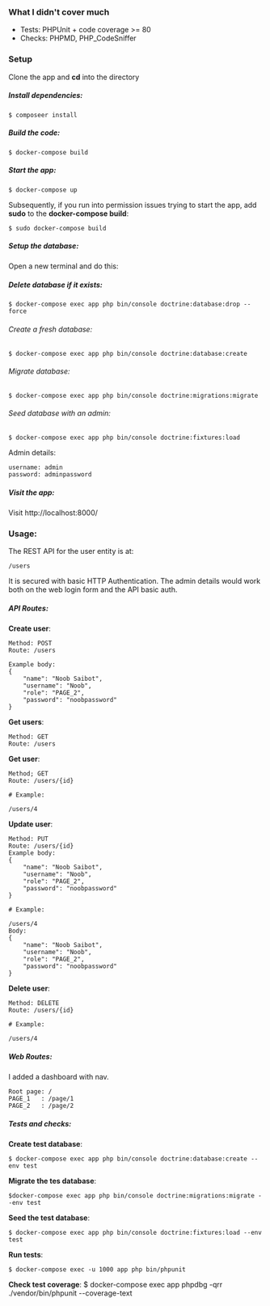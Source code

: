 ### What I didn't cover much
* Tests: PHPUnit + code coverage >= 80
* Checks: PHPMD, PHP_CodeSniffer

### Setup
Clone the app and **cd** into the directory

##### Install dependencies:

    $ composeer install

##### Build the code:
    $ docker-compose build

##### Start the app:
    $ docker-compose up
Subsequently, if you run into permission issues trying to start the app, add __sudo__ to the **docker-compose build**:

    $ sudo docker-compose build

##### Setup the database:
Open a new terminal and do this:

##### Delete database if it exists:

    $ docker-compose exec app php bin/console doctrine:database:drop --force

###### Create a fresh database:
    $ docker-compose exec app php bin/console doctrine:database:create

######  Migrate database:
    $ docker-compose exec app php bin/console doctrine:migrations:migrate

###### Seed database with an admin:
    $ docker-compose exec app php bin/console doctrine:fixtures:load

Admin details:

    username: admin
    password: adminpassword

##### Visit the app:
Visit http://localhost:8000/

### Usage:
The REST API for the user entity is at:

    /users

It is secured with basic HTTP Authentication. The admin details would work both on the web login form and the API basic auth.

##### API Routes:

**Create user**:

    Method: POST
    Route: /users

    Example body:
    {
        "name": "Noob Saibot",
        "username": "Noob",
        "role": "PAGE_2",
        "password": "noobpassword"
    }

**Get users**:

    Method: GET
    Route: /users

**Get user**:

    Method; GET
    Route: /users/{id}

    # Example:

    /users/4

**Update user**:

    Method: PUT
    Route: /users/{id}
    Example body:
    {
        "name": "Noob Saibot",
        "username": "Noob",
        "role": "PAGE_2",
        "password": "noobpassword"
    }

    # Example:

    /users/4
    Body:
    {
        "name": "Noob Saibot",
        "username": "Noob",
        "role": "PAGE_2",
        "password": "noobpassword"
    }


**Delete user**:

    Method: DELETE
    Route: /users/{id}

    # Example:

    /users/4

##### Web Routes:
I added a dashboard with nav.

    Root page: /
    PAGE_1   : /page/1
    PAGE_2   : /page/2

##### Tests and checks:
**Create test database**:

    $ docker-compose exec app php bin/console doctrine:database:create --env test

**Migrate the tes database**:

    $docker-compose exec app php bin/console doctrine:migrations:migrate --env test

**Seed the test database**:

    $ docker-compose exec app php bin/console doctrine:fixtures:load --env test

**Run tests**:

    $ docker-compose exec -u 1000 app php bin/phpunit

**Check test coverage**:
    $ docker-compose exec app phpdbg -qrr ./vendor/bin/phpunit --coverage-text
